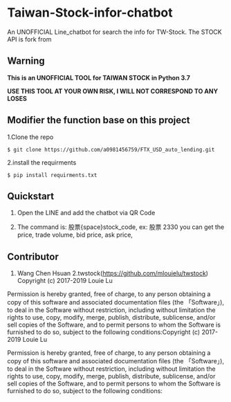 # Taiwan-Stock-infor-chatbot

An UNOFFICIAL Line_chatbot for search the info for TW-Stock.
The STOCK API is fork from 

## Warning
<b>This is an UNOFFICIAL TOOL for TAIWAN STOCK in Python 3.7</b>

<b>USE THIS TOOL AT YOUR OWN RISK, I WILL NOT CORRESPOND TO ANY LOSES</b>

## Modifier the function base on this project

1.Clone the repo

    $ git clone https://github.com/a0981456759/FTX_USD_auto_lending.git
    
2.install the requirments

    $ pip install requirments.txt
    
## Quickstart

1. Open the LINE and add the chatbot via QR Code


2. The command is: 股票{space}stock_code, ex: 股票 2330
you can get the price, trade volume, bid price, ask price, 
    
## Contributor
1. Wang Chen Hsuan
2.twstock(https://github.com/mlouielu/twstock)
Copyright (c) 2017-2019 Louie Lu

Permission is hereby granted, free of charge, to any person obtaining a copy of this software and associated documentation files (the 「Software」), to deal in the Software without restriction, including without limitation the rights to use, copy, modify, merge, publish, distribute, sublicense, and/or sell copies of the Software, and to permit persons to whom the Software is furnished to do so, subject to the following conditions:Copyright (c) 2017-2019 Louie Lu

Permission is hereby granted, free of charge, to any person obtaining a copy of this software and associated documentation files (the 「Software」), to deal in the Software without restriction, including without limitation the rights to use, copy, modify, merge, publish, distribute, sublicense, and/or sell copies of the Software, and to permit persons to whom the Software is furnished to do so, subject to the following conditions:
